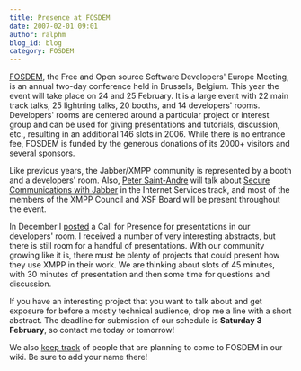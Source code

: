 ```yaml
---
title: Presence at FOSDEM
date: 2007-02-01 09:01
author: ralphm
blog_id: blog
category: FOSDEM
---
```


[FOSDEM](http://www.fosdem.org/ "Free and Open source Software Developers' Europe Meeting"), the Free and Open source Software Developers' Europe Meeting, is an annual two-day conference held in Brussels, Belgium. This year the event will take place on 24 and 25 February. It is a large event with 22 main track talks, 25 lightning talks, 20 booths, and 14 developers' rooms. Developers' rooms are centered around a particular project or interest group and can be used for giving presentations and tutorials, discussion, etc., resulting in an additional 146 slots in 2006. While there is no entrance fee, FOSDEM is funded by the generous donations of its 2000+ visitors and several sponsors.

Like previous years, the Jabber/XMPP community is represented by a booth and a developers' room. Also, [Peter Saint-Andre](http://www.xmpp.org/xsf/people/stpeter.shtml) will talk about [Secure Communications with Jabber](http://fosdem.org/2007/schedule/events/jabber) in the Internet Services track, and most of the members of the XMPP Council and XSF Board will be present throughout the event.

In December I [posted](http://ralphm.net/blog/2006/11/17/fosdem_2007_call "FOSDEM call for presence") a Call for Presence for presentations in our developers' room. I received a number of very interesting abstracts, but there is still room for a handful of presentations. With our community growing like it is, there must be plenty of projects that could present how they use XMPP in their work. We are thinking about slots of 45 minutes, with 30 minutes of presentation and then some time for questions and discussion.

If you have an interesting project that you want to talk about and get exposure for before a mostly technical audience, drop me a line with a short abstract. The deadline for submission of our schedule is **Saturday 3 February**, so contact me today or tomorrow!

We also [keep track](http://wiki.jabber.org/index.php/FOSDEM_2007 "Jabber presence at FOSDEM 2007") of people that are planning to come to FOSDEM in our wiki. Be sure to add your name there!
